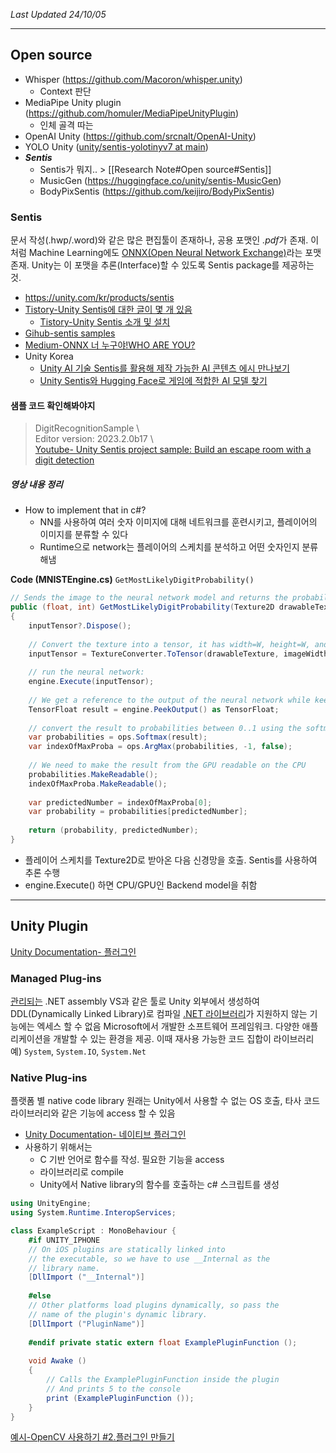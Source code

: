 *Last Updated 24/10/05*

---
## Open source
- Whisper (https://github.com/Macoron/whisper.unity)
	- Context 판단
- MediaPipe Unity plugin (https://github.com/homuler/MediaPipeUnityPlugin)
	- 인체 골격 따는
- OpenAI Unity (https://github.com/srcnalt/OpenAI-Unity)
- YOLO Unity ([unity/sentis-yolotinyv7 at main](https://huggingface.co/unity/sentis-yolotinyv7/tree/main))
- ***Sentis***
	- Sentis가 뭐지.. > [[Research Note#Open source#Sentis]]
	- MusicGen (https://huggingface.co/unity/sentis-MusicGen)
	- BodyPixSentis (https://github.com/keijiro/BodyPixSentis)

### Sentis
문서 작성(.hwp/.word)와 같은 많은 편집툴이 존재하나, 공용 포맷인 *.pdf*가 존재.
이처럼 Machine Learning에도 [ONNX(Open Neural Network Exchange)](https://learn.microsoft.com/ko-kr/windows/ai/windows-ml/get-onnx-model)라는 포맷 존재.
Unity는 이 포맷을 추론(Interface)할 수 있도록 Sentis package를 제공하는 것.

- https://unity.com/kr/products/sentis
- [Tistory-Unity Sentis에 대한 글이 몇 개 있음](https://pnltoen.tistory.com/tag/%EC%9C%A0%EB%8B%88%ED%8B%B0%20Sentis)
	- [Tistory-Unity Sentis 소개 및 설치](https://pnltoen.tistory.com/entry/Unity-Sentis-%ED%8A%9C%ED%86%A0%EB%A6%AC%EC%96%BC-Unity-Sentis-%EC%86%8C%EA%B0%9C-%EB%B0%8F-%EC%84%A4%EC%B9%98-AdaIN-%EC%83%98%ED%94%8C-%EC%86%8C%EA%B0%9C)
- [Gihub-sentis samples](https://github.com/Unity-Technologies/sentis-samples/tree/main/BlazeDetectionSample/Hand)
- [Medium-ONNX 너 누구야!WHO ARE YOU?](https://medium.com/@enerzai/onnx-%EB%84%88-%EB%88%84%EA%B5%AC%EC%95%BC-who-are-you-5c1435b997e2)
- Unity Korea
	- [Unity AI 기술 Sentis를 활용해 제작 가능한 AI 콘텐츠 에시 만나보기](https://www.youtube.com/watch?v=0GZ4KJAspJM)
	- [Unity Sentis와 Hugging Face로 게임에 적합한 AI 모델 찾기](https://unity.com/kr/blog/games/hugging-face-ai-models-and-more-sentis-updates)
#### 샘플 코드 확인해봐야지  
> DigitRecognitionSample \  
> Editor version: 2023.2.0b17 \  
> [Youtube- Unity Sentis project sample: Build an escape room with a digit detection](https://www.youtube.com/watch?v=IofX0CAYdmU)  
  
##### 영상 내용 정리  
- How to implement that in c#?  
  - NN를 사용하여 여러 숫자 이미지에 대해 네트워크를 훈련시키고, 플레이어의 이미지를 분류할 수 있다  
  - Runtime으로 network는 플레이어의 스케치를 분석하고 어떤 숫자인지 분류해냄

**Code (MNISTEngine.cs)**
`GetMostLikelyDigitProbability()`

``` c#
// Sends the image to the neural network model and returns the probability that the image is each particular digit.  
public (float, int) GetMostLikelyDigitProbability(Texture2D drawableTexture)  
{  
    inputTensor?.Dispose();  
  
    // Convert the texture into a tensor, it has width=W, height=W, and channels=1:      
	inputTensor = TextureConverter.ToTensor(drawableTexture, imageWidth, imageWidth, 1);  
    
    // run the neural network:  
    engine.Execute(inputTensor);  
    
    // We get a reference to the output of the neural network while keeping it on the GPU  
    TensorFloat result = engine.PeekOutput() as TensorFloat;  
    
    // convert the result to probabilities between 0..1 using the softmax function:  
    var probabilities = ops.Softmax(result);  
    var indexOfMaxProba = ops.ArgMax(probabilities, -1, false);  
    
    // We need to make the result from the GPU readable on the CPU  
    probabilities.MakeReadable();  
    indexOfMaxProba.MakeReadable();  
  
    var predictedNumber = indexOfMaxProba[0];  
    var probability = probabilities[predictedNumber];  
  
    return (probability, predictedNumber);  
}
```
- 플레이어 스케치를 Texture2D로 받아온 다음 신경망을 호출. Sentis를 사용하여 추론 수행
- engine.Execute() 하면 CPU/GPU인 Backend model을 취함


----

## Unity Plugin
[Unity Documentation- 플러그인](https://docs.unity3d.com/kr/current/Manual/Plugins.html)
### Managed Plug-ins
<u>관리되는</u> .NET assembly
	VS과 같은 툴로 Unity 외부에서 생성하여 DDL(Dynamically Linked Library)로 컴파일
<u>.NET 라이브러리</u>가 지원하지 않는 기능에는 엑세스 할 수 없음
	Microsoft에서 개발한 소프트웨어 프레임워크. 다양한 애플리케이션을 개발할 수 있는 환경을 제공. 이때 재사용 가능한 코드 집합이 라이브러리 예) `System`, `System.IO`, `System.Net`


### Native Plug-ins
플랫폼 별 native code library
원래는 Unity에서 사용할 수 없는 OS 호출, 타사 코드 라이브러리와 같은 기능에 access 할 수 있음

- [Unity Documentation- 네이티브 플러그인](https://docs.unity3d.com/kr/2022.3/Manual/NativePlugins.html)
- 사용하기 위해서는
	- C 기반 언어로 함수를 작성. 필요한 기능을 access
	- 라이브러리로 compile
	- Unity에서 Native library의 함수를 호출하는 c# 스크립트를 생성

``` C#
using UnityEngine; 
using System.Runtime.InteropServices; 

class ExampleScript : MonoBehaviour { 
	#if UNITY_IPHONE 
	// On iOS plugins are statically linked into 
	// the executable, so we have to use __Internal as the 
	// library name. 
	[DllImport ("__Internal")] 
	
	#else 
	// Other platforms load plugins dynamically, so pass the 
	// name of the plugin's dynamic library. 
	[DllImport ("PluginName")] 
	
	#endif private static extern float ExamplePluginFunction (); 
	
	void Awake () 
	{ 
		// Calls the ExamplePluginFunction inside the plugin 
		// And prints 5 to the console 
		print (ExamplePluginFunction ()); 
	} 
}
```

[예시-OpenCV 사용하기 #2.플러그인 만들기](https://dreamfuture.tistory.com/28)